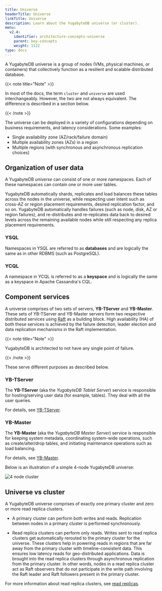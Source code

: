 ```yaml
---
title: Universe
headerTitle: Universe
linkTitle: Universe
description: Learn about the YugabyteDB universe (or cluster).
menu:
  v2.4:
    identifier: architecture-concepts-universe
    parent: key-concepts
    weight: 1122
type: docs
---
```


A YugabyteDB universe is a group of nodes (VMs, physical machines, or containers) that collectively function as a resilient and scalable distributed database.

{{< note title="Note" >}}

In most of the docs, the term `cluster` and `universe` are used interchangeably. However, the two are not always equivalent. The difference is described in a section below.

{{< /note >}}

The universe can be deployed in a variety of configurations depending on business requirements, and latency considerations. Some examples:

- Single availability zone (AZ/rack/failure domain)
- Multiple availability zones (AZs) in a region
- Multiple regions (with synchronous and asynchronous replication choices)

## Organization of user data

A YugabyteDB *universe* can consist of one or more namespaces. Each of these namespaces can contain one or more user tables.

YugabyteDB automatically shards, replicates and load balances these tables across the nodes in the universe, while respecting user intent such as cross-AZ or region placement requirements, desired replication factor, and so on. YugabyteDB automatically handles failures (such as node, disk, AZ or region failures), and re-distributes and re-replicates data back to desired levels across the remaining available nodes while still respecting any replica placement requirements.

### YSQL

Namespaces in YSQL are referred to as **databases** and are logically the same as in other RDBMS (such as PostgreSQL).

### YCQL

A namespace in YCQL is referred to as a **keyspace** and is logically the same as a keyspace in Apache Cassandra's CQL.

## Component services

A universe comprises of two sets of servers, **YB-TServer** and **YB-Master**. These sets of YB-TServer and YB-Master servers form two respective distributed services using [Raft](https://raft.github.io/) as a building block. High availability (HA) of both these services is achieved by the failure detection, leader election and data replication mechanisms in the Raft implementation.

{{< note title="Note" >}}

YugabyteDB is architected to not have any single point of failure.

{{< /note >}}

These serve different purposes as described below.

### YB-TServer

The **YB-TServer** (aka the *YugabyteDB Tablet Server*) service is responsible for hosting/serving user data (for example, tables). They deal with all the user queries.

For details, see [YB-TServer](../yb-tserver).

### YB-Master

The **YB-Master** (aka the *YugabyteDB Master Server*) service is responsible for keeping system metadata, coordinating system-wide operations, such as create/alter/drop tables, and initiating maintenance operations such as load balancing.

For details, see [YB-Master](../yb-master).

Below is an illustration of a simple 4-node YugabyteDB universe:

![4 node cluster](/images/architecture/4_node_cluster.png)

## Universe vs cluster

A YugabyteDB universe comprises of exactly one primary cluster and zero or more read replica clusters.

- A primary cluster can perform both writes and reads. Replication between nodes in a primary cluster is performed synchronously.

- Read replica clusters can perform only reads. Writes sent to read replica clusters get automatically rerouted to the primary cluster for the universe. These clusters help in powering reads in regions that are far away from the primary cluster with timeline-consistent data. This ensures low latency reads for geo-distributed applications. Data is brought into the read replica clusters through asynchronous replication from the primary cluster. In other words, nodes in a read replica cluster act as Raft observers that do not participate in the write path involving the Raft leader and Raft followers present in the primary cluster.

For more information about read replica clusters, see [read replicas](../../docdb/replication/#read-only-replicas).
